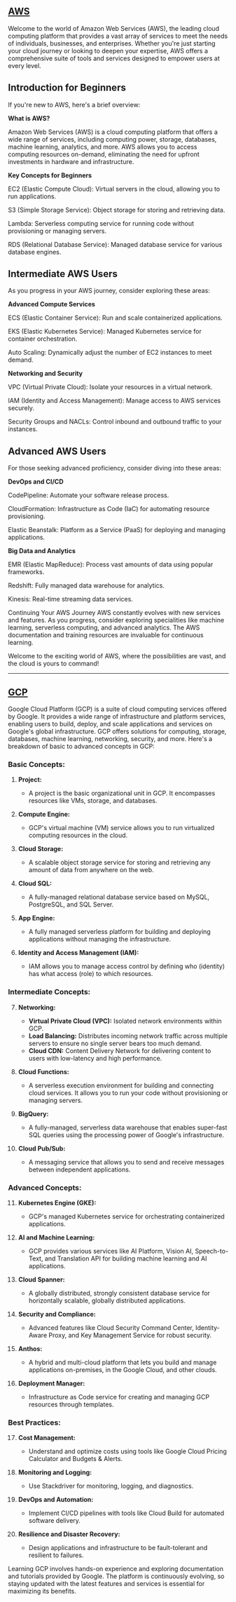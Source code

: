 ## [AWS](https://github.com/dineshrajdhanapathyDD/Cloud/tree/main/AWS) 
Welcome to the world of Amazon Web Services (AWS), the leading cloud computing platform that provides a vast array of services to meet the needs of individuals, businesses, and enterprises. Whether you're just starting your cloud journey or looking to deepen your expertise, AWS offers a comprehensive suite of tools and services designed to empower users at every level.

## Introduction for Beginners
If you're new to AWS, here's a brief overview:

**What is AWS?**

Amazon Web Services (AWS) is a cloud computing platform that offers a wide range of services, including computing power, storage, databases, machine learning, analytics, and more. AWS allows you to access computing resources on-demand, eliminating the need for upfront investments in hardware and infrastructure.

**Key Concepts for Beginners**

EC2 (Elastic Compute Cloud): Virtual servers in the cloud, allowing you to run applications.

S3 (Simple Storage Service): Object storage for storing and retrieving data.

Lambda: Serverless computing service for running code without provisioning or managing servers.

RDS (Relational Database Service): Managed database service for various database engines.

## Intermediate AWS Users

As you progress in your AWS journey, consider exploring these areas:

**Advanced Compute Services**

ECS (Elastic Container Service): Run and scale containerized applications.

EKS (Elastic Kubernetes Service): Managed Kubernetes service for container orchestration.

Auto Scaling: Dynamically adjust the number of EC2 instances to meet demand.

**Networking and Security**

VPC (Virtual Private Cloud): Isolate your resources in a virtual network.

IAM (Identity and Access Management): Manage access to AWS services securely.

Security Groups and NACLs: Control inbound and outbound traffic to your instances.

## Advanced AWS Users

For those seeking advanced proficiency, consider diving into these areas:

**DevOps and CI/CD**

CodePipeline: Automate your software release process.

CloudFormation: Infrastructure as Code (IaC) for automating resource provisioning.

Elastic Beanstalk: Platform as a Service (PaaS) for deploying and managing applications.

**Big Data and Analytics**

EMR (Elastic MapReduce): Process vast amounts of data using popular frameworks.

Redshift: Fully managed data warehouse for analytics.

Kinesis: Real-time streaming data services.

Continuing Your AWS Journey
AWS constantly evolves with new services and features. As you progress, consider exploring specialities like machine learning, serverless computing, and advanced analytics. The AWS documentation and training resources are invaluable for continuous learning.

Welcome to the exciting world of AWS, where the possibilities are vast, and the cloud is yours to command!

----


## [GCP](https://github.com/dineshrajdhanapathyDD/Cloud/tree/main/GCP)

Google Cloud Platform (GCP) is a suite of cloud computing services offered by Google. It provides a wide range of infrastructure and platform services, enabling users to build, deploy, and scale applications and services on Google's global infrastructure. GCP offers solutions for computing, storage, databases, machine learning, networking, security, and more. Here's a breakdown of basic to advanced concepts in GCP:

### Basic Concepts:

1.  **Project:**
         
       -   A project is the basic organizational unit in GCP. It encompasses resources like VMs, storage, and databases.
    
2.  **Compute Engine:**
       
       -   GCP's virtual machine (VM) service allows you to run virtualized computing resources in the cloud.
    
3.  **Cloud Storage:**
      
       -   A scalable object storage service for storing and retrieving any amount of data from anywhere on the web.

4.  **Cloud SQL:**
    
    -   A fully-managed relational database service based on MySQL, PostgreSQL, and SQL Server.

5.  **App Engine:**
 
    -   A fully managed serverless platform for building and deploying applications without managing the infrastructure.

6.  **Identity and Access Management (IAM):**
    
    -   IAM allows you to manage access control by defining who (identity) has what access (role) to which resources.

### Intermediate Concepts:

7.  **Networking:**
    
    -   **Virtual Private Cloud (VPC):** Isolated network environments within GCP.
    -   **Load Balancing:** Distributes incoming network traffic across multiple servers to ensure no single server bears too much demand.
    -   **Cloud CDN:** Content Delivery Network for delivering content to users with low-latency and high performance.

8.  **Cloud Functions:**
    
    -   A serverless execution environment for building and connecting cloud services. It allows you to run your code without provisioning or managing servers.

9.  **BigQuery:**
    
    -   A fully-managed, serverless data warehouse that enables super-fast SQL queries using the processing power of Google's infrastructure.

10.  **Cloud Pub/Sub:**
    
     -   A messaging service that allows you to send and receive messages between independent applications.

### Advanced Concepts:

11.  **Kubernetes Engine (GKE):**
    
     -   GCP's managed Kubernetes service for orchestrating containerized applications.

12.  **AI and Machine Learning:**
    
     -   GCP provides various services like AI Platform, Vision AI, Speech-to-Text, and Translation API for building machine learning and AI applications.

13.  **Cloud Spanner:**
    
     -   A globally distributed, strongly consistent database service for horizontally scalable, globally distributed applications.

14.  **Security and Compliance:**
    
     -   Advanced features like Cloud Security Command Center, Identity-Aware Proxy, and Key Management Service for robust security.

15.  **Anthos:**
    
     -   A hybrid and multi-cloud platform that lets you build and manage applications on-premises, in the Google Cloud, and other clouds.

16.  **Deployment Manager:**
    
     -   Infrastructure as Code service for creating and managing GCP resources through templates.

### Best Practices:

17.  **Cost Management:**
    
     -   Understand and optimize costs using tools like Google Cloud Pricing Calculator and Budgets & Alerts.

18.  **Monitoring and Logging:**
    
     -   Use Stackdriver for monitoring, logging, and diagnostics.

19.  **DevOps and Automation:**
    
     -   Implement CI/CD pipelines with tools like Cloud Build for automated software delivery.
     
20.  **Resilience and Disaster Recovery:**
    
     -   Design applications and infrastructure to be fault-tolerant and resilient to failures.

Learning GCP involves hands-on experience and exploring documentation and tutorials provided by Google. The platform is continuously evolving, so staying updated with the latest features and services is essential for maximizing its benefits.
